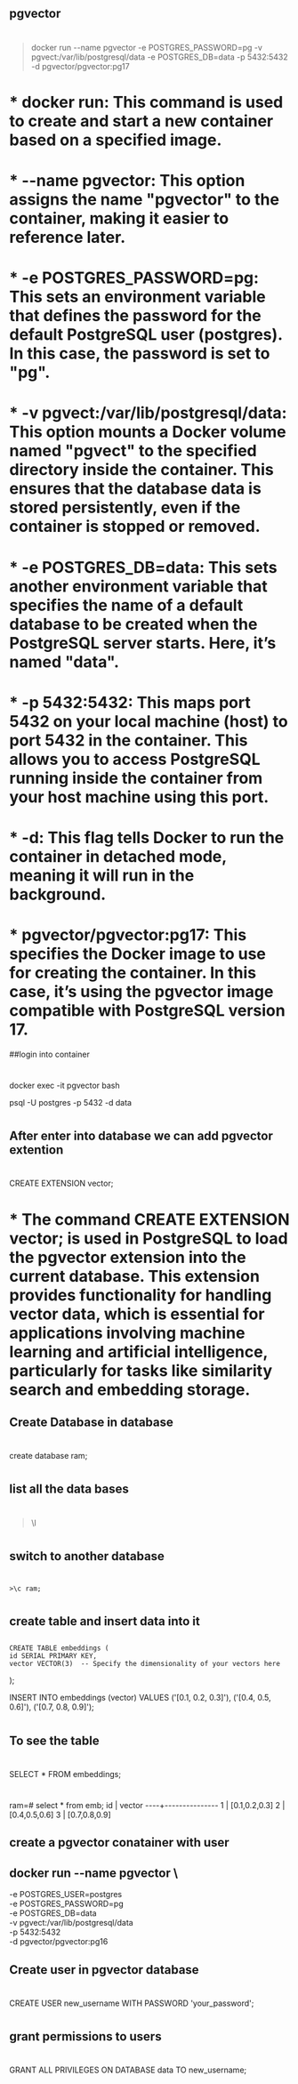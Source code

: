 ## pgvector
#  
  >docker run --name pgvector -e POSTGRES_PASSWORD=pg -v pgvect:/var/lib/postgresql/data -e POSTGRES_DB=data -p 5432:5432 -d pgvector/pgvector:pg17
#

# * docker run: This command is used to create and start a new container based on a specified image.
# * --name pgvector: This option assigns the name "pgvector" to the container, making it easier to reference later.
# * -e POSTGRES_PASSWORD=pg: This sets an environment variable that defines the password for the default PostgreSQL user (postgres). In this case, the password is set to "pg".
# * -v pgvect:/var/lib/postgresql/data: This option mounts a Docker volume named "pgvect" to the specified directory inside the container. This ensures that the database data is stored persistently, even if the container is stopped or removed.
# * -e POSTGRES_DB=data: This sets another environment variable that specifies the name of a default database to be created when the PostgreSQL server starts. Here, it’s named "data".
# * -p 5432:5432: This maps port 5432 on your local machine (host) to port 5432 in the container. This allows you to access PostgreSQL running inside the container from your host machine using this port.
# * -d: This flag tells Docker to run the container in detached mode, meaning it will run in the background.
# * pgvector/pgvector:pg17: This specifies the Docker image to use for creating the container. In this case, it’s using the pgvector image compatible with PostgreSQL version 17.

##login into container
#
  docker exec -it pgvector bash

  psql -U postgres -p 5432 -d data
#
## After enter into database we can add pgvector extention
#
  CREATE EXTENSION vector;
#
# * The command CREATE EXTENSION  vector; is used in PostgreSQL to load the pgvector extension into the current database. This extension provides functionality for handling vector data, which is essential for applications involving machine learning and artificial intelligence, particularly for tasks like similarity search and embedding storage.

## Create Database in database
#
 create database ram;
#
## list all the data bases
 # 
  >\l
#
## switch to another database
 #
    >\c ram;
#

## create table and insert data into it
##
    CREATE TABLE embeddings (
    id SERIAL PRIMARY KEY,
    vector VECTOR(3)  -- Specify the dimensionality of your vectors here
   );


  INSERT INTO embeddings (vector) 
  VALUES 
    ('[0.1, 0.2, 0.3]'), 
    ('[0.4, 0.5, 0.6]'), 
    ('[0.7, 0.8, 0.9]');

#

## To see the table 
#
  SELECT * FROM embeddings;
#
 ram=# select * from emb;
 id |    vector
----+---------------
  1 | [0.1,0.2,0.3]
  2 | [0.4,0.5,0.6]
  3 | [0.7,0.8,0.9]


## create a pgvector conatainer with user
## docker run --name pgvector \
-e POSTGRES_USER=postgres \
-e POSTGRES_PASSWORD=pg \
-e POSTGRES_DB=data \
-v pgvect:/var/lib/postgresql/data \
-p 5432:5432 \
-d pgvector/pgvector:pg16


## Create user in pgvector database
# 
  CREATE USER new_username WITH PASSWORD 'your_password';

#
## grant permissions to users
# 
  GRANT ALL PRIVILEGES ON DATABASE data TO new_username;
#




